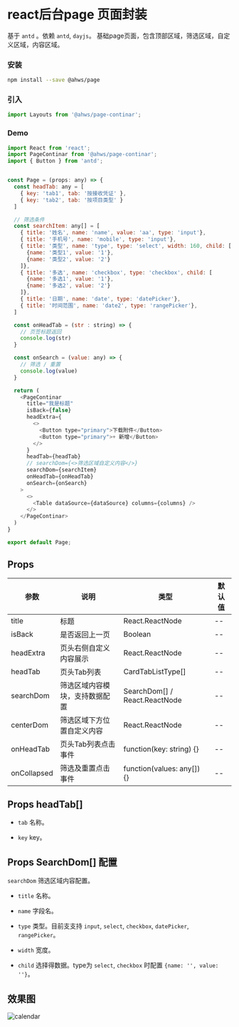 react后台page 页面封装
===
基于 `antd` 。依赖 `antd`, `dayjs`。
基础page页面，包含顶部区域，筛选区域，自定义区域，内容区域。

### 安装

```bash
npm install --save @ahws/page
```

### 引入

```jsx
import Layouts from '@ahws/page-continar';
```

### Demo

<!--DemoStart,bgWhite,codePen,codeSandbox--> 
```js
import React from 'react';
import PageContinar from '@ahws/page-continar';
import { Button } from 'antd';


const Page = (props: any) => {
  const headTab: any = [
    { key: 'tab1', tab: '按接收凭证' },
    { key: 'tab2', tab: '按项目类型' }
  ]

  // 筛选条件
  const searchItem: any[] = [
    { title: '姓名', name: 'name', value: 'aa', type: 'input'},
    { title: '手机号', name: 'mobile', type: 'input'},
    { title: '类型', name: 'type', type: 'select', width: 160, child: [
      {name: '类型1', value: '1'},
      {name: '类型2', value: '2'}
    ]},
    { title: '多选', name: 'checkbox', type: 'checkbox', child: [
      {name: '多选1', value: '1'},
      {name: '多选2', value: '2'}
    ]},
    { title: '日期', name: 'date', type: 'datePicker'},
    { title: '时间范围', name: 'date2', type: 'rangePicker'},
  ]

  const onHeadTab = (str : string) => {
    // 页签标题返回
    console.log(str)
  }

  const onSearch = (value: any) => {
    // 筛选 / 重置
    console.log(value)
  }

  return (
    <PageContinar
      title="我是标题"
      isBack={false}
      headExtra={
        <>
          <Button type="primary">下载附件</Button>
          <Button type="primary">+ 新增</Button>
        </>
      }
      headTab={headTab}
      // searchDom={<>筛选区域自定义内容</>}
      searchDom={searchItem}
      onHeadTab={onHeadTab}
      onSearch={onSearch}
    >
      <>
        <Table dataSource={dataSource} columns={columns} />
      </>
    </PageContinar>
  )
}

export default Page;
```
<!--End-->

## Props

| 参数 | 说明 | 类型 | 默认值 |
| -------- | -------- | -------- | -------- |
| title | 标题 | React.ReactNode | -- |
| isBack | 是否返回上一页 | Boolean | -- |
| headExtra | 页头右侧自定义内容展示 | React.ReactNode | -- |
| headTab | 页头Tab列表 | CardTabListType[] | -- |
| searchDom | 筛选区域内容模块，支持数据配置 | SearchDom[] / React.ReactNode | -- |
| centerDom | 筛选区域下方位置自定义内容 | React.ReactNode | -- |
| onHeadTab | 页头Tab列表点击事件 | function(key: string) {} | -- |
| onCollapsed | 筛选及重置点击事件 | function(values: any[]) {} | -- |


## Props headTab[]

- `tab`   名称。

- `key`   key。


## Props SearchDom[] 配置

`searchDom` 筛选区域内容配置。

- `title`   名称。

- `name`   字段名。

- `type`  类型。目前支支持 `input`, `select`, `checkbox`, `datePicker`, `rangePicker`。

- `width`  宽度。

- `child`  选择得数据。type为 `select`, `checkbox` 时配置 `{name: '', value: ''}`。



## 效果图
![calendar](https://github.com/ybuiw/ahws/blob/master/packages/page-continar/1.png)

